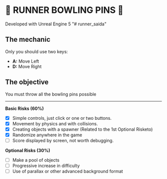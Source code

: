 # 🎳 RUNNER BOWLING PINS 🎳

Developed with Unreal Engine 5 "# runner_saida"

## The mechanic

Only you should use two keys:
- **A:** Move Left
- **D:** Move Right

## The objective
You must throw all the bowling pins possible 

-----------------------------------------------------------------------------------

**Basic Risks (60%)**
- [x] Simple controls, just click or one or two buttons.
- [x] Movement by physics and with collisions.
- [x] Creating objects with a spawner (Related to the 1st Optional Risketo)
- [x] Randomize anywhere in the game
- [ ] Score displayed by screen, not worth debugging.

**Optional Risks (30%)**
- [ ] Make a pool of objects
- [ ] Progressive increase in difficulty
- [ ] Use of parallax or other advanced background format
